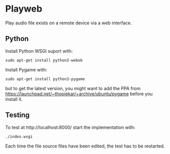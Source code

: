 # Playweb

Play audio file exists on a remote device via a web interface.


## Python

Install Python WSGI suport with:

    sudo apt-get install python3-webob

Install Pygame with:

    sudo apt-get install python3-pygame

but to get the latest version, you might want to add the PPA from
https://launchpad.net/~thopiekar/+archive/ubuntu/pygame before you install it.


## Testing

To test at http://localhost:8000/ start the implementation with:

    ./index.wsgi

Each time the file source files have been edited, the test has to be restarted.
